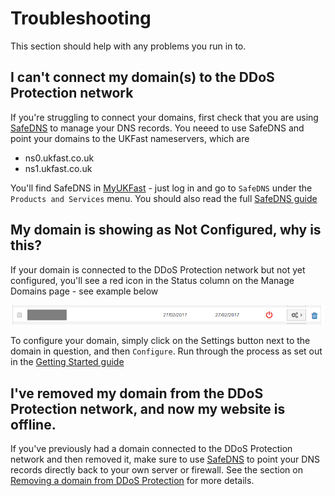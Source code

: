 # Troubleshooting

This section should help with any problems you run in to.

## I can't connect my domain(s) to the DDoS Protection network

If you're struggling to connect your domains, first check that you are using [SafeDNS](/Domains/safedns/index.html) to manage your DNS records.  You neeed to use SafeDNS and point your domains to the UKFast nameservers, which are
- ns0.ukfast.co.uk
- ns1.ukfast.co.uk

You'll find SafeDNS in [MyUKFast](https://my.ukfast.co.uk) - just log in and go to `SafeDNS` under the `Products and Services` menu.  You should also read the full [SafeDNS guide](/Domains/safedns/index.html)

## My domain is showing as Not Configured, why is this?

If your domain is connected to the DDoS Protection network but not yet configured, you'll see a red icon in the Status column on the Manage Domains page - see example below

![manage](files/manage.PNG)

To configure your domain, simply click on the Settings button next to the domain in question, and then `Configure`.  Run through the process as set out in the [Getting Started guide](/security/ddos/gettingstarted.html)

## I've removed my domain from the DDoS Protection network, and now my website is offline.

If you've previously had a domain connected to the DDoS Protection network and then removed it, make sure to use [SafeDNS](/Domains/safedns/index.html) to point your DNS records directly back to your own server or firewall.  See the section on [Removing a domain from DDoS Protection](/security/ddos/remove.html) for more details.
